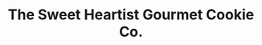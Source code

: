 ---
title: "The Sweet Heartist Gourmet Cookie Co."
url: /melbourne/the-sweet-heartist-gourmet-cookie-co/
shop: pastry
---